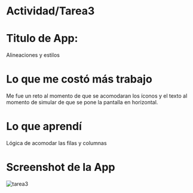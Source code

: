 # Actividad/Tarea3

# Titulo de App:

Alineaciones y estilos

# Lo que me costó más trabajo

Me fue un reto al momento de que se acomodaran los íconos y el texto al momento de simular de que se pone la pantalla en horizontal.

# Lo que aprendí

Lógica de acomodar las filas y columnas

# Screenshot de la App

![tarea3](https://github.com/SergioAlejandroAriasIbarra/Tarea3/assets/80371525/b5029bcc-5da8-4dc2-a1fb-dadbc9d91289)



